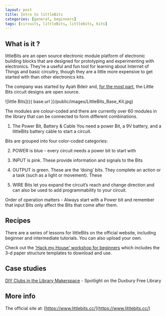 ```yaml
---
layout: post
title: Intro to littleBits
categories: [general, beginners]
tags: [circuits, littleBits, littlebits, kits]
---
```


## What is it ?
littleBits are an open source electronic module platform of electronic building blocks that are designed for prototyping and experimenting with electronics. They’re a useful and fun tool for learning about Internet of Things and basic circuitry, though they are a little more expensive to get started with than other electronics kits.

The company was started by Ayah Bdeir and, [for the most part](https://support.littlebits.cc/hc/en-us/articles/201479547-What-parts-of-littleBits-products-aren-t-Open-Source), the Little Bits circuit designs are open source.

![little Bits]({{ base.url }}/public/images/LittleBits_Base_Kit.jpg)

The modules are colour-coded and there are currently over 60 modules in the library that can be connected to form different combinations.

1. The Power Bit, Battery & Cable
You need a  power Bit, a 9V battery, and a littleBits battery cable to start a circuit.

Bits are grouped into four color-coded categories:

2. <span class ="blue">POWER</span> is blue - every circuit needs a power bit to start with

3. <span class ="pink">INPUT</span> is pink. These provide information and signals to the Bits

4. <span class ="green">OUTPUT</span> is green. These  are the ‘doing’ bits. They complete an action or a task (such as a light or movement). These

5. <span class ="orange">WIRE Bits</span> let you expand the circuit’s reach and change direction and can also be used to add programmability to your circuit.

Order of operation matters - Always start with a Power bit and remember that input Bits only affect the Bits that come after them.

## Recipes

There are a series of lessons for littleBits on the official website, including beginner and intermediate tutorials. You can also upload your own.

Check out the ['Hack my House' workshop for beginners](http://littlebits.cc/lessons/hack-my-house-workshop) which includes the 3-d paper structure templates to download and use.  


## Case studies
[DIY Clubs in the Library Makerspace](http://littlebits.cc/diy-clubs-in-the-library-makerspace) - Spotlight on the Duxbury Free Library

## More info
 The official site at: [https://www.littlebits.cc/](https://www.littlebits.cc/)
